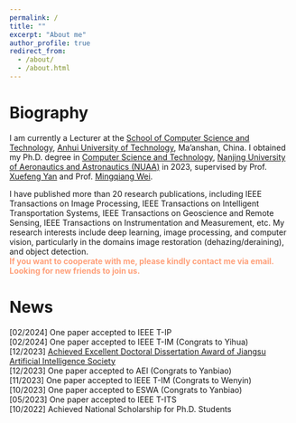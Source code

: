 ```yaml
---
permalink: /
title: ""
excerpt: "About me"
author_profile: true
redirect_from: 
  - /about/
  - /about.html
---
```


Biography
======
I am currently a Lecturer at the <a href="https://cs.ahut.edu.cn/"> School of Computer Science and Technology</a>, <a href="https://www.ahut.edu.cn/">Anhui University of Technology</a>, Ma’anshan, China. I obtained my Ph.D. degree in <a href="http://cs.nuaa.edu.cn/">Computer Science and Technology</a>, 
	<a href="https://www.nuaa.edu.cn/">Nanjing University of Aeronautics and Astronautics (NUAA)</a> in 2023, supervised by Prof. <a href="http://faculty.nuaa.edu.cn/yxf/zh_CN/index.htm" target="_blank">
	Xuefeng Yan</a> and Prof. <a href="https://mingqiangwei.github.io/" target="_blank"> Mingqiang Wei</a>.
 
I have published more than 20 research publications, including IEEE Transactions on Image Processing, IEEE Transactions on Intelligent Transportation Systems, IEEE Transactions on Geoscience and Remote Sensing, IEEE Transactions on Instrumentation and Measurement, etc. My research interests include deep learning, image processing, and computer vision, particularly in the domains image restoration (dehazing/deraining), and object detection. <br> <font color=LightSalmon><b>If you want to cooperate with me, please kindly contact me via email. Looking for new friends to join us.</b></font>



News 
====== 
[02/2024] One paper accepted to IEEE T-IP <br>
[02/2024] One paper accepted to IEEE T-IM (Congrats to Yihua) <br>
[12/2023] <a href="http://www.jsai.org.cn/ainews/notice/4265.html">Achieved Excellent Doctoral Dissertation Award of Jiangsu Artificial Intelligence Society</a> <br>
[12/2023] One paper accepted to AEI (Congrats to Yanbiao) <br>
[11/2023] One paper accepted to IEEE T-IM (Congrats to Wenyin) <br>
[10/2023] One paper accepted to ESWA (Congrats to Yanbiao) <br>
[05/2023] One paper accepted to IEEE T-ITS <br>
[10/2022] Achieved National Scholarship for Ph.D. Students <br>


